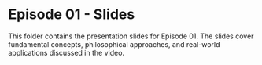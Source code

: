 # Episode 01 - Slides

This folder contains the presentation slides for Episode 01. 
The slides cover fundamental concepts, philosophical approaches, and real-world applications discussed in the video.
